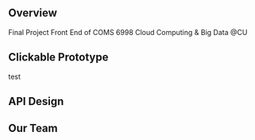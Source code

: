 ## Overview

Final Project Front End of COMS 6998 Cloud Computing & Big Data @CU

## Clickable Prototype
test

## API Design



## Our Team 
